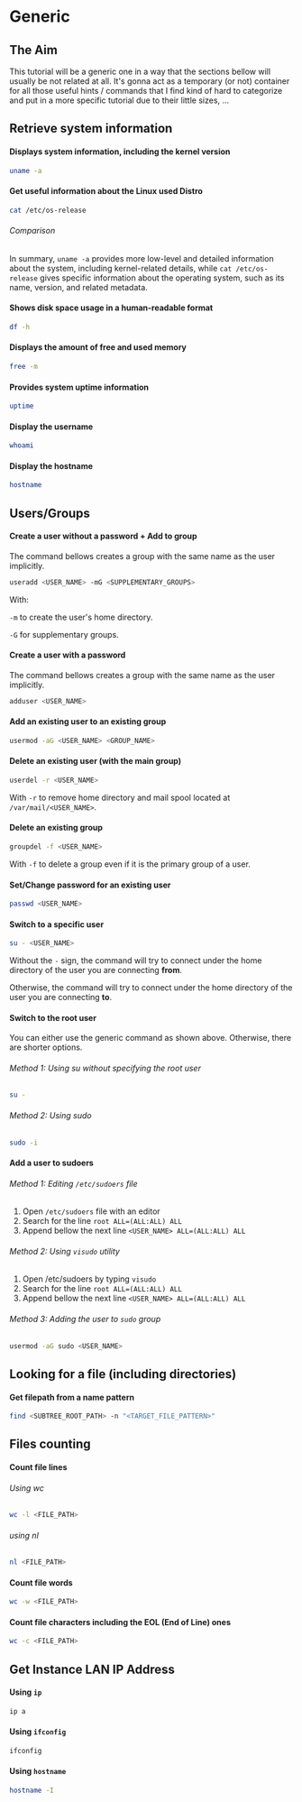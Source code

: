# Generic

## The Aim
This tutorial will be a generic one in a way that the sections bellow will usually be not related at all.
It's gonna act as a temporary (or not)
container for all those useful hints / commands that I find kind of hard
to categorize and put in a more specific tutorial due to their little sizes, ...

## Retrieve system information

#### Displays system information, including the kernel version
```bash
uname -a
```
#### Get useful information about the Linux used Distro
```bash
cat /etc/os-release
```

###### Comparison
In summary, `uname -a` provides more low-level and detailed information about the system,
including kernel-related details,
while `cat /etc/os-release` gives specific information about the operating system,
such as its name, version, and related metadata.

#### Shows disk space usage in a human-readable format
```bash
df -h
```

#### Displays the amount of free and used memory
```bash
free -m
```

#### Provides system uptime information
```bash
uptime
```

#### Display the username
```bash
whoami
```

#### Display the hostname
```bash
hostname
```

## Users/Groups

#### Create a user without a password + Add to group
The command bellows creates a group with the same name as the user implicitly.

```bash
useradd <USER_NAME> -mG <SUPPLEMENTARY_GROUPS>
```

With:

`-m` to create the user's home directory.

`-G` for supplementary groups.

#### Create a user with a password
The command bellows creates a group with the same name as the user implicitly.

```bash
adduser <USER_NAME>
```

#### Add an existing user to an existing group
```bash
usermod -aG <USER_NAME> <GROUP_NAME>
```

#### Delete an existing user (with the main group)
```bash
userdel -r <USER_NAME>
```

With `-r` to remove home directory and mail spool located at `/var/mail/<USER_NAME>`.

#### Delete an existing group
```bash
groupdel -f <USER_NAME>
```

With `-f` to delete a group even if it is the primary group of a user.

#### Set/Change password for an existing user
```bash
passwd <USER_NAME>
```

#### Switch to a specific user
```bash
su - <USER_NAME>
```

Without the `-` sign, the command will try to connect under the home directory of the user you are connecting **from**.

Otherwise, the command will try to connect under the home directory of the user you are connecting **to**.

#### Switch to the root user

You can either use the generic command as shown above. Otherwise, there are shorter options.

###### Method 1: Using su without specifying the root user
```bash
su -
```

###### Method 2: Using sudo 
```bash
sudo -i
```

#### Add a user to sudoers

###### Method 1: Editing `/etc/sudoers` file
1. Open `/etc/sudoers` file with an editor
2. Search for the line `root ALL=(ALL:ALL) ALL`
3. Append bellow the next line `<USER_NAME> ALL=(ALL:ALL) ALL`

###### Method 2: Using `visudo` utility
1. Open /etc/sudoers by typing `visudo`
2. Search for the line `root ALL=(ALL:ALL) ALL`
3. Append bellow the next line `<USER_NAME> ALL=(ALL:ALL) ALL`

###### Method 3: Adding the user to `sudo` group
```bash
usermod -aG sudo <USER_NAME>
```

## Looking for a file (including directories)

#### Get filepath from a name pattern
```bash
find <SUBTREE_ROOT_PATH> -n "<TARGET_FILE_PATTERN>" 
```

## Files counting

#### Count file lines

###### Using wc
```bash
wc -l <FILE_PATH>
```

###### using nl
```bash
nl <FILE_PATH>
```

#### Count file words
```bash
wc -w <FILE_PATH>
```

#### Count file characters including the EOL (End of Line) ones
```bash
wc -c <FILE_PATH>
```

## Get Instance LAN IP Address
#### Using `ip`
```bash
ip a
```

#### Using `ifconfig`
```bash
ifconfig
```

#### Using `hostname`
```bash
hostname -I
```

